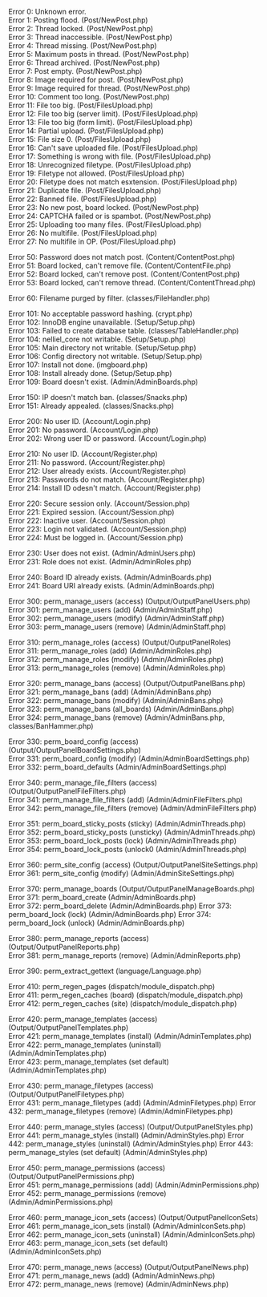 Error 0: Unknown error.  
Error 1: Posting flood. (Post/NewPost.php)  
Error 2: Thread locked. (Post/NewPost.php)  
Error 3: Thread inaccessible. (Post/NewPost.php)  
Error 4: Thread missing. (Post/NewPost.php)  
Error 5: Maximum posts in thread. (Post/NewPost.php)  
Error 6: Thread archived. (Post/NewPost.php)  
Error 7: Post empty. (Post/NewPost.php)  
Error 8: Image required for post. (Post/NewPost.php)  
Error 9: Image required for thread. (Post/NewPost.php)  
Error 10: Comment too long. (Post/NewPost.php)  
Error 11: File too big. (Post/FilesUpload.php)  
Error 12: File too big (server limit). (Post/FilesUpload.php)  
Error 13: File too big (form limit). (Post/FilesUpload.php)  
Error 14: Partial upload. (Post/FilesUpload.php)  
Error 15: File size 0. (Post/FilesUpload.php)  
Error 16: Can't save uploaded file. (Post/FilesUpload.php)  
Error 17: Something is wrong with file. (Post/FilesUpload.php)  
Error 18: Unrecognized filetype. (Post/FilesUpload.php)  
Error 19: Filetype not allowed. (Post/FilesUpload.php)  
Error 20: Filetype does not match esxtension. (Post/FilesUpload.php)  
Error 21: Duplicate file. (Post/FilesUpload.php)  
Error 22: Banned file. (Post/FilesUpload.php)  
Error 23: No new post, board locked. (Post/NewPost.php)  
Error 24: CAPTCHA failed or is spambot. (Post/NewPost.php)  
Error 25: Uploading too many files. (Post/FilesUpload.php)  
Error 26: No multifile. (Post/FilesUpload.php)  
Error 27: No multifile in OP. (Post/FilesUpload.php)  

Error 50: Password does not match post. (Content/ContentPost.php)  
Error 51: Board locked, can't remove file. (Content/ContentFile.php)  
Error 52: Board locked, can't remove post. (Content/ContentPost.php)  
Error 53: Board locked, can't remove thread. (Content/ContentThread.php)  

Error 60: Filename purged by filter. (classes/FileHandler.php)  

Error 101: No acceptable password hashing. (crypt.php)  
Error 102: InnoDB engine unavailable. (Setup/Setup.php)  
Error 103: Failed to create database table. (classes/TableHandler.php)  
Error 104: nelliel_core not writable. (Setup/Setup.php)  
Error 105: Main directory not writable. (Setup/Setup.php)  
Error 106: Config directory not writable. (Setup/Setup.php)  
Error 107: Install not done. (imgboard.php)  
Error 108: Install already done. (Setup/Setup.php)  
Error 109: Board doesn't exist. (Admin/AdminBoards.php)  

Error 150: IP doesn't match ban. (classes/Snacks.php)  
Error 151: Already appealed. (classes/Snacks.php)  

Error 200: No user ID. (Account/Login.php)  
Error 201: No password. (Account/Login.php)  
Error 202: Wrong user ID or password. (Account/Login.php)  

Error 210: No user ID. (Account/Register.php)  
Error 211: No password. (Account/Register.php)  
Error 212: User already exists. (Account/Register.php)  
Error 213: Passwords do not match. (Account/Register.php)  
Error 214: Install ID odesn't match. (Account/Register.php)  

Error 220: Secure session only. (Account/Session.php)  
Error 221: Expired session. (Account/Session.php)  
Error 222: Inactive user. (Account/Session.php)  
Error 223: Login not validated. (Account/Session.php)  
Error 224: Must be logged in. (Account/Session.php)  

Error 230: User does not exist. (Admin/AdminUsers.php)  
Error 231: Role does not exist. (Admin/AdminRoles.php)  

Error 240: Board ID already exists. (Admin/AdminBoards.php)  
Error 241: Board URI already exists. (Admin/AdminBoards.php)  

Error 300: perm_manage_users (access) (Output/OutputPanelUsers.php)  
Error 301: perm_manage_users (add) (Admin/AdminStaff.php)  
Error 302: perm_manage_users (modify) (Admin/AdminStaff.php)  
Error 303: perm_manage_users (remove) (Admin/AdminStaff.php)  

Error 310: perm_manage_roles (access) (Output/OutputPanelRoles)  
Error 311: perm_manage_roles (add) (Admin/AdminRoles.php)  
Error 312: perm_manage_roles (modify) (Admin/AdminRoles.php)  
Error 313: perm_manage_roles (remove) (Admin/AdminRoles.php)  

Error 320: perm_manage_bans (access) (Output/OutputPanelBans.php)  
Error 321: perm_manage_bans (add) (Admin/AdminBans.php)  
Error 322: perm_manage_bans (modify) (Admin/AdminBans.php)  
Error 323: perm_manage_bans (all_boards) (Admin/AdminBans.php)  
Error 324: perm_manage_bans (remove) (Admin/AdminBans.php, classes/BanHammer.php)  

Error 330: perm_board_config (access) (Output/OutputPanelBoardSettings.php)  
Error 331: perm_board_config (modify) (Admin/AdminBoardSettings.php)  
Error 332: perm_board_defaults (Admin/AdminBoardSettings.php)  

Error 340: perm_manage_file_filters (access) (Output/OutputPanelFileFilters.php)  
Error 341: perm_manage_file_filters (add) (Admin/AdminFileFilters.php)  
Error 342: perm_manage_file_filters (remove) (Admin/AdminFileFilters.php)  

Error 351: perm_board_sticky_posts (sticky) (Admin/AdminThreads.php)  
Error 352: perm_board_sticky_posts (unsticky) (Admin/AdminThreads.php)  
Error 353: perm_board_lock_posts (lock) (Admin/AdminThreads.php)  
Error 354: perm_board_lock_posts (unlock0 (Admin/AdminThreads.php)  

Error 360: perm_site_config (access) (Output/OutputPanelSiteSettings.php)  
Error 361: perm_site_config (modify) (Admin/AdminSiteSettings.php)  

Error 370: perm_manage_boards (Output/OutputPanelManageBoards.php)  
Error 371: perm_board_create (Admin/AdminBoards.php)  
Error 372: perm_board_delete (Admin/AdminBoards.php) 
Error 373: perm_board_lock (lock) (Admin/AdminBoards.php) 
Error 374: perm_board_lock (unlock) (Admin/AdminBoards.php) 

Error 380: perm_manage_reports (access) (Output/OutputPanelReports.php)  
Error 381: perm_manage_reports (remove) (Admin/AdminReports.php)  

Error 390: perm_extract_gettext (language/Language.php)  

Error 410: perm_regen_pages (dispatch/module_dispatch.php)  
Error 411: perm_regen_caches (board) (dispatch/module_dispatch.php)  
Error 412: perm_regen_caches (site) (dispatch/module_dispatch.php)  

Error 420: perm_manage_templates (access) (Output/OutputPanelTemplates.php)  
Error 421: perm_manage_templates (install) (Admin/AdminTemplates.php)  
Error 422: perm_manage_templates (uninstall) (Admin/AdminTemplates.php)  
Error 423: perm_manage_templates (set default) (Admin/AdminTemplates.php)  

Error 430: perm_manage_filetypes (access) (Output/OutputPanelFiletypes.php)  
Error 431: perm_manage_filetypes (add) (Admin/AdminFiletypes.php) 
Error 432: perm_manage_filetypes (remove) (Admin/AdminFiletypes.php) 

Error 440: perm_manage_styles (access) (Output/OutputPanelStyles.php)  
Error 441: perm_manage_styles (install) (Admin/AdminStyles.php) 
Error 442: perm_manage_styles (uninstall) (Admin/AdminStyles.php) 
Error 443: perm_manage_styles (set default) (Admin/AdminStyles.php) 

Error 450: perm_manage_permissions (access) (Output/OutputPanelPermissions.php)  
Error 451: perm_manage_permissions (add) (Admin/AdminPermissions.php)  
Error 452: perm_manage_permissions (remove) (Admin/AdminPermissions.php)  

Error 460: perm_manage_icon_sets (access) (Output/OutputPanelIconSets)  
Error 461: perm_manage_icon_sets (install) (Admin/AdminIconSets.php)  
Error 462: perm_manage_icon_sets (uninstall) (Admin/AdminIconSets.php)  
Error 463: perm_manage_icon_sets (set default)(Admin/AdminIconSets.php)  

Error 470: perm_manage_news (access) (Output/OutputPanelNews.php)  
Error 471: perm_manage_news (add) (Admin/AdminNews.php)  
Error 472: perm_manage_news (remove) (Admin/AdminNews.php)  